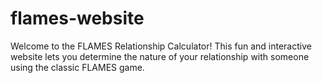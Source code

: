 # flames-website
Welcome to the FLAMES Relationship Calculator! This fun and interactive website lets you determine the nature of your relationship with someone using the classic FLAMES game. 
